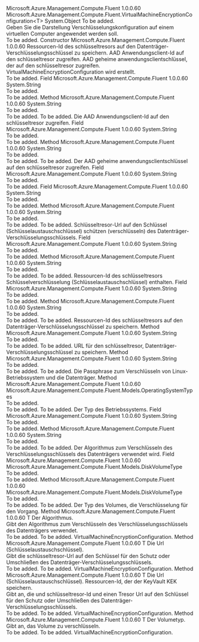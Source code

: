 <Type Name="VirtualMachineEncryptionConfiguration&lt;T&gt;" FullName="Microsoft.Azure.Management.Compute.Fluent.VirtualMachineEncryptionConfiguration&lt;T&gt;">
  <TypeSignature Language="C#" Value="public abstract class VirtualMachineEncryptionConfiguration&lt;T&gt; where T : VirtualMachineEncryptionConfiguration&lt;T&gt;" />
  <TypeSignature Language="ILAsm" Value=".class public auto ansi abstract beforefieldinit VirtualMachineEncryptionConfiguration`1&lt;(class Microsoft.Azure.Management.Compute.Fluent.VirtualMachineEncryptionConfiguration`1&lt;!T&gt;) T&gt; extends System.Object" />
  <TypeSignature Language="DocId" Value="T:Microsoft.Azure.Management.Compute.Fluent.VirtualMachineEncryptionConfiguration`1" />
  <TypeSignature Language="VB.NET" Value="Public MustInherit Class VirtualMachineEncryptionConfiguration(Of T)" />
  <TypeSignature Language="F#" Value="type VirtualMachineEncryptionConfiguration&lt;'T (requires 'T :&gt; VirtualMachineEncryptionConfiguration&lt;'T&gt;)&gt; = class" />
  <AssemblyInfo>
    <AssemblyName>Microsoft.Azure.Management.Compute.Fluent</AssemblyName>
    <AssemblyVersion>1.0.0.60</AssemblyVersion>
  </AssemblyInfo>
  <TypeParameters>
    <TypeParameter Name="T">
      <Constraints>
        <BaseTypeName>Microsoft.Azure.Management.Compute.Fluent.VirtualMachineEncryptionConfiguration&lt;T&gt;</BaseTypeName>
      </Constraints>
    </TypeParameter>
  </TypeParameters>
  <Base>
    <BaseTypeName>System.Object</BaseTypeName>
  </Base>
  <Interfaces />
  <Docs>
    <typeparam name="T">To be added.</typeparam>
    <summary>
             Geben Sie die Darstellung Verschlüsselungskonfiguration auf einem virtuellen Computer angewendet werden soll.
             </summary>
    <remarks>To be added.</remarks>
  </Docs>
  <Members>
    <Member MemberName=".ctor">
      <MemberSignature Language="C#" Value="protected VirtualMachineEncryptionConfiguration (string keyVaultId, string aadClientId, string aadSecret);" />
      <MemberSignature Language="ILAsm" Value=".method familyhidebysig specialname rtspecialname instance void .ctor(string keyVaultId, string aadClientId, string aadSecret) cil managed" />
      <MemberSignature Language="DocId" Value="M:Microsoft.Azure.Management.Compute.Fluent.VirtualMachineEncryptionConfiguration`1.#ctor(System.String,System.String,System.String)" />
      <MemberSignature Language="VB.NET" Value="Protected Sub New (keyVaultId As String, aadClientId As String, aadSecret As String)" />
      <MemberSignature Language="F#" Value="new Microsoft.Azure.Management.Compute.Fluent.VirtualMachineEncryptionConfiguration&lt;'T (requires 'T :&gt; Microsoft.Azure.Management.Compute.Fluent.VirtualMachineEncryptionConfiguration&lt;'T&gt;)&gt; : string * string * string -&gt; Microsoft.Azure.Management.Compute.Fluent.VirtualMachineEncryptionConfiguration&lt;'T (requires 'T :&gt; Microsoft.Azure.Management.Compute.Fluent.VirtualMachineEncryptionConfiguration&lt;'T&gt;)&gt;" Usage="new Microsoft.Azure.Management.Compute.Fluent.VirtualMachineEncryptionConfiguration&lt;'T (requires 'T :&gt; Microsoft.Azure.Management.Compute.Fluent.VirtualMachineEncryptionConfiguration&lt;'T&gt;)&gt; (keyVaultId, aadClientId, aadSecret)" />
      <MemberType>Constructor</MemberType>
      <AssemblyInfo>
        <AssemblyName>Microsoft.Azure.Management.Compute.Fluent</AssemblyName>
        <AssemblyVersion>1.0.0.60</AssemblyVersion>
      </AssemblyInfo>
      <Parameters>
        <Parameter Name="keyVaultId" Type="System.String" />
        <Parameter Name="aadClientId" Type="System.String" />
        <Parameter Name="aadSecret" Type="System.String" />
      </Parameters>
      <Docs>
        <param name="keyVaultId">Ressourcen-Id des schlüsseltresors auf den Datenträger-Verschlüsselungsschlüssel zu speichern.</param>
        <param name="aadClientId">AAD Anwendungsclient-Id auf den schlüsseltresor zugreifen.</param>
        <param name="aadSecret">AAD geheime anwendungsclientschlüssel, der auf den schlüsseltresor zugreifen.</param>
        <summary>
             VirtualMachineEncryptionConfiguration wird erstellt.
             </summary>
        <remarks>To be added.</remarks>
      </Docs>
    </Member>
    <Member MemberName="aadClientId">
      <MemberSignature Language="C#" Value="protected string aadClientId;" />
      <MemberSignature Language="ILAsm" Value=".field family string aadClientId" />
      <MemberSignature Language="DocId" Value="F:Microsoft.Azure.Management.Compute.Fluent.VirtualMachineEncryptionConfiguration`1.aadClientId" />
      <MemberSignature Language="VB.NET" Value="Protected aadClientId As String " />
      <MemberSignature Language="F#" Value="val mutable aadClientId : string" Usage="Microsoft.Azure.Management.Compute.Fluent.VirtualMachineEncryptionConfiguration&lt;'T (requires 'T :&gt; Microsoft.Azure.Management.Compute.Fluent.VirtualMachineEncryptionConfiguration&lt;'T&gt;)&gt;.aadClientId" />
      <MemberType>Field</MemberType>
      <AssemblyInfo>
        <AssemblyName>Microsoft.Azure.Management.Compute.Fluent</AssemblyName>
        <AssemblyVersion>1.0.0.60</AssemblyVersion>
      </AssemblyInfo>
      <ReturnValue>
        <ReturnType>System.String</ReturnType>
      </ReturnValue>
      <Docs>
        <summary>To be added.</summary>
        <remarks>To be added.</remarks>
      </Docs>
    </Member>
    <Member MemberName="AadClientId">
      <MemberSignature Language="C#" Value="public string AadClientId ();" />
      <MemberSignature Language="ILAsm" Value=".method public hidebysig instance string AadClientId() cil managed" />
      <MemberSignature Language="DocId" Value="M:Microsoft.Azure.Management.Compute.Fluent.VirtualMachineEncryptionConfiguration`1.AadClientId" />
      <MemberSignature Language="VB.NET" Value="Public Function AadClientId () As String" />
      <MemberSignature Language="F#" Value="member this.AadClientId : unit -&gt; string" Usage="virtualMachineEncryptionConfiguration.AadClientId " />
      <MemberType>Method</MemberType>
      <AssemblyInfo>
        <AssemblyName>Microsoft.Azure.Management.Compute.Fluent</AssemblyName>
        <AssemblyVersion>1.0.0.60</AssemblyVersion>
      </AssemblyInfo>
      <ReturnValue>
        <ReturnType>System.String</ReturnType>
      </ReturnValue>
      <Parameters />
      <Docs>
        <summary>To be added.</summary>
        <returns>To be added.</returns>
        <remarks>To be added.</remarks>
        <return>Die AAD Anwendungsclient-Id auf den schlüsseltresor zugreifen.</return>
      </Docs>
    </Member>
    <Member MemberName="aadSecret">
      <MemberSignature Language="C#" Value="protected string aadSecret;" />
      <MemberSignature Language="ILAsm" Value=".field family string aadSecret" />
      <MemberSignature Language="DocId" Value="F:Microsoft.Azure.Management.Compute.Fluent.VirtualMachineEncryptionConfiguration`1.aadSecret" />
      <MemberSignature Language="VB.NET" Value="Protected aadSecret As String " />
      <MemberSignature Language="F#" Value="val mutable aadSecret : string" Usage="Microsoft.Azure.Management.Compute.Fluent.VirtualMachineEncryptionConfiguration&lt;'T (requires 'T :&gt; Microsoft.Azure.Management.Compute.Fluent.VirtualMachineEncryptionConfiguration&lt;'T&gt;)&gt;.aadSecret" />
      <MemberType>Field</MemberType>
      <AssemblyInfo>
        <AssemblyName>Microsoft.Azure.Management.Compute.Fluent</AssemblyName>
        <AssemblyVersion>1.0.0.60</AssemblyVersion>
      </AssemblyInfo>
      <ReturnValue>
        <ReturnType>System.String</ReturnType>
      </ReturnValue>
      <Docs>
        <summary>To be added.</summary>
        <remarks>To be added.</remarks>
      </Docs>
    </Member>
    <Member MemberName="AadSecret">
      <MemberSignature Language="C#" Value="public string AadSecret ();" />
      <MemberSignature Language="ILAsm" Value=".method public hidebysig instance string AadSecret() cil managed" />
      <MemberSignature Language="DocId" Value="M:Microsoft.Azure.Management.Compute.Fluent.VirtualMachineEncryptionConfiguration`1.AadSecret" />
      <MemberSignature Language="VB.NET" Value="Public Function AadSecret () As String" />
      <MemberSignature Language="F#" Value="member this.AadSecret : unit -&gt; string" Usage="virtualMachineEncryptionConfiguration.AadSecret " />
      <MemberType>Method</MemberType>
      <AssemblyInfo>
        <AssemblyName>Microsoft.Azure.Management.Compute.Fluent</AssemblyName>
        <AssemblyVersion>1.0.0.60</AssemblyVersion>
      </AssemblyInfo>
      <ReturnValue>
        <ReturnType>System.String</ReturnType>
      </ReturnValue>
      <Parameters />
      <Docs>
        <summary>To be added.</summary>
        <returns>To be added.</returns>
        <remarks>To be added.</remarks>
        <return>Der AAD geheime anwendungsclientschlüssel auf den schlüsseltresor zugreifen.</return>
      </Docs>
    </Member>
    <Member MemberName="encryptionAlgorithm">
      <MemberSignature Language="C#" Value="protected string encryptionAlgorithm;" />
      <MemberSignature Language="ILAsm" Value=".field family string encryptionAlgorithm" />
      <MemberSignature Language="DocId" Value="F:Microsoft.Azure.Management.Compute.Fluent.VirtualMachineEncryptionConfiguration`1.encryptionAlgorithm" />
      <MemberSignature Language="VB.NET" Value="Protected encryptionAlgorithm As String " />
      <MemberSignature Language="F#" Value="val mutable encryptionAlgorithm : string" Usage="Microsoft.Azure.Management.Compute.Fluent.VirtualMachineEncryptionConfiguration&lt;'T (requires 'T :&gt; Microsoft.Azure.Management.Compute.Fluent.VirtualMachineEncryptionConfiguration&lt;'T&gt;)&gt;.encryptionAlgorithm" />
      <MemberType>Field</MemberType>
      <AssemblyInfo>
        <AssemblyName>Microsoft.Azure.Management.Compute.Fluent</AssemblyName>
        <AssemblyVersion>1.0.0.60</AssemblyVersion>
      </AssemblyInfo>
      <ReturnValue>
        <ReturnType>System.String</ReturnType>
      </ReturnValue>
      <Docs>
        <summary>To be added.</summary>
        <remarks>To be added.</remarks>
      </Docs>
    </Member>
    <Member MemberName="keyEncryptionKeyURL">
      <MemberSignature Language="C#" Value="protected string keyEncryptionKeyURL;" />
      <MemberSignature Language="ILAsm" Value=".field family string keyEncryptionKeyURL" />
      <MemberSignature Language="DocId" Value="F:Microsoft.Azure.Management.Compute.Fluent.VirtualMachineEncryptionConfiguration`1.keyEncryptionKeyURL" />
      <MemberSignature Language="VB.NET" Value="Protected keyEncryptionKeyURL As String " />
      <MemberSignature Language="F#" Value="val mutable keyEncryptionKeyURL : string" Usage="Microsoft.Azure.Management.Compute.Fluent.VirtualMachineEncryptionConfiguration&lt;'T (requires 'T :&gt; Microsoft.Azure.Management.Compute.Fluent.VirtualMachineEncryptionConfiguration&lt;'T&gt;)&gt;.keyEncryptionKeyURL" />
      <MemberType>Field</MemberType>
      <AssemblyInfo>
        <AssemblyName>Microsoft.Azure.Management.Compute.Fluent</AssemblyName>
        <AssemblyVersion>1.0.0.60</AssemblyVersion>
      </AssemblyInfo>
      <ReturnValue>
        <ReturnType>System.String</ReturnType>
      </ReturnValue>
      <Docs>
        <summary>To be added.</summary>
        <remarks>To be added.</remarks>
      </Docs>
    </Member>
    <Member MemberName="KeyEncryptionKeyURL">
      <MemberSignature Language="C#" Value="public string KeyEncryptionKeyURL ();" />
      <MemberSignature Language="ILAsm" Value=".method public hidebysig instance string KeyEncryptionKeyURL() cil managed" />
      <MemberSignature Language="DocId" Value="M:Microsoft.Azure.Management.Compute.Fluent.VirtualMachineEncryptionConfiguration`1.KeyEncryptionKeyURL" />
      <MemberSignature Language="VB.NET" Value="Public Function KeyEncryptionKeyURL () As String" />
      <MemberSignature Language="F#" Value="member this.KeyEncryptionKeyURL : unit -&gt; string" Usage="virtualMachineEncryptionConfiguration.KeyEncryptionKeyURL " />
      <MemberType>Method</MemberType>
      <AssemblyInfo>
        <AssemblyName>Microsoft.Azure.Management.Compute.Fluent</AssemblyName>
        <AssemblyVersion>1.0.0.60</AssemblyVersion>
      </AssemblyInfo>
      <ReturnValue>
        <ReturnType>System.String</ReturnType>
      </ReturnValue>
      <Parameters />
      <Docs>
        <summary>To be added.</summary>
        <returns>To be added.</returns>
        <remarks>To be added.</remarks>
        <return>Schlüsseltresor-Url auf den Schlüssel (Schlüsselaustauschschlüssel) schützen (verschlüsseln) des Datenträger-Verschlüsselungsschlüssels.</return>
      </Docs>
    </Member>
    <Member MemberName="keyEncryptionKeyVaultId">
      <MemberSignature Language="C#" Value="protected string keyEncryptionKeyVaultId;" />
      <MemberSignature Language="ILAsm" Value=".field family string keyEncryptionKeyVaultId" />
      <MemberSignature Language="DocId" Value="F:Microsoft.Azure.Management.Compute.Fluent.VirtualMachineEncryptionConfiguration`1.keyEncryptionKeyVaultId" />
      <MemberSignature Language="VB.NET" Value="Protected keyEncryptionKeyVaultId As String " />
      <MemberSignature Language="F#" Value="val mutable keyEncryptionKeyVaultId : string" Usage="Microsoft.Azure.Management.Compute.Fluent.VirtualMachineEncryptionConfiguration&lt;'T (requires 'T :&gt; Microsoft.Azure.Management.Compute.Fluent.VirtualMachineEncryptionConfiguration&lt;'T&gt;)&gt;.keyEncryptionKeyVaultId" />
      <MemberType>Field</MemberType>
      <AssemblyInfo>
        <AssemblyName>Microsoft.Azure.Management.Compute.Fluent</AssemblyName>
        <AssemblyVersion>1.0.0.60</AssemblyVersion>
      </AssemblyInfo>
      <ReturnValue>
        <ReturnType>System.String</ReturnType>
      </ReturnValue>
      <Docs>
        <summary>To be added.</summary>
        <remarks>To be added.</remarks>
      </Docs>
    </Member>
    <Member MemberName="KeyEncryptionKeyVaultId">
      <MemberSignature Language="C#" Value="public string KeyEncryptionKeyVaultId ();" />
      <MemberSignature Language="ILAsm" Value=".method public hidebysig instance string KeyEncryptionKeyVaultId() cil managed" />
      <MemberSignature Language="DocId" Value="M:Microsoft.Azure.Management.Compute.Fluent.VirtualMachineEncryptionConfiguration`1.KeyEncryptionKeyVaultId" />
      <MemberSignature Language="VB.NET" Value="Public Function KeyEncryptionKeyVaultId () As String" />
      <MemberSignature Language="F#" Value="member this.KeyEncryptionKeyVaultId : unit -&gt; string" Usage="virtualMachineEncryptionConfiguration.KeyEncryptionKeyVaultId " />
      <MemberType>Method</MemberType>
      <AssemblyInfo>
        <AssemblyName>Microsoft.Azure.Management.Compute.Fluent</AssemblyName>
        <AssemblyVersion>1.0.0.60</AssemblyVersion>
      </AssemblyInfo>
      <ReturnValue>
        <ReturnType>System.String</ReturnType>
      </ReturnValue>
      <Parameters />
      <Docs>
        <summary>To be added.</summary>
        <returns>To be added.</returns>
        <remarks>To be added.</remarks>
        <return>Ressourcen-Id des schlüsseltresors Schlüsselverschlüsselung (Schlüsselaustauschschlüssel) enthalten.</return>
      </Docs>
    </Member>
    <Member MemberName="keyVaultId">
      <MemberSignature Language="C#" Value="protected string keyVaultId;" />
      <MemberSignature Language="ILAsm" Value=".field family string keyVaultId" />
      <MemberSignature Language="DocId" Value="F:Microsoft.Azure.Management.Compute.Fluent.VirtualMachineEncryptionConfiguration`1.keyVaultId" />
      <MemberSignature Language="VB.NET" Value="Protected keyVaultId As String " />
      <MemberSignature Language="F#" Value="val mutable keyVaultId : string" Usage="Microsoft.Azure.Management.Compute.Fluent.VirtualMachineEncryptionConfiguration&lt;'T (requires 'T :&gt; Microsoft.Azure.Management.Compute.Fluent.VirtualMachineEncryptionConfiguration&lt;'T&gt;)&gt;.keyVaultId" />
      <MemberType>Field</MemberType>
      <AssemblyInfo>
        <AssemblyName>Microsoft.Azure.Management.Compute.Fluent</AssemblyName>
        <AssemblyVersion>1.0.0.60</AssemblyVersion>
      </AssemblyInfo>
      <ReturnValue>
        <ReturnType>System.String</ReturnType>
      </ReturnValue>
      <Docs>
        <summary>To be added.</summary>
        <remarks>To be added.</remarks>
      </Docs>
    </Member>
    <Member MemberName="KeyVaultId">
      <MemberSignature Language="C#" Value="public string KeyVaultId ();" />
      <MemberSignature Language="ILAsm" Value=".method public hidebysig instance string KeyVaultId() cil managed" />
      <MemberSignature Language="DocId" Value="M:Microsoft.Azure.Management.Compute.Fluent.VirtualMachineEncryptionConfiguration`1.KeyVaultId" />
      <MemberSignature Language="VB.NET" Value="Public Function KeyVaultId () As String" />
      <MemberSignature Language="F#" Value="member this.KeyVaultId : unit -&gt; string" Usage="virtualMachineEncryptionConfiguration.KeyVaultId " />
      <MemberType>Method</MemberType>
      <AssemblyInfo>
        <AssemblyName>Microsoft.Azure.Management.Compute.Fluent</AssemblyName>
        <AssemblyVersion>1.0.0.60</AssemblyVersion>
      </AssemblyInfo>
      <ReturnValue>
        <ReturnType>System.String</ReturnType>
      </ReturnValue>
      <Parameters />
      <Docs>
        <summary>To be added.</summary>
        <returns>To be added.</returns>
        <remarks>To be added.</remarks>
        <return>Ressourcen-Id des schlüsseltresors auf den Datenträger-Verschlüsselungsschlüssel zu speichern.</return>
      </Docs>
    </Member>
    <Member MemberName="KeyVaultUrl">
      <MemberSignature Language="C#" Value="public string KeyVaultUrl ();" />
      <MemberSignature Language="ILAsm" Value=".method public hidebysig instance string KeyVaultUrl() cil managed" />
      <MemberSignature Language="DocId" Value="M:Microsoft.Azure.Management.Compute.Fluent.VirtualMachineEncryptionConfiguration`1.KeyVaultUrl" />
      <MemberSignature Language="VB.NET" Value="Public Function KeyVaultUrl () As String" />
      <MemberSignature Language="F#" Value="member this.KeyVaultUrl : unit -&gt; string" Usage="virtualMachineEncryptionConfiguration.KeyVaultUrl " />
      <MemberType>Method</MemberType>
      <AssemblyInfo>
        <AssemblyName>Microsoft.Azure.Management.Compute.Fluent</AssemblyName>
        <AssemblyVersion>1.0.0.60</AssemblyVersion>
      </AssemblyInfo>
      <ReturnValue>
        <ReturnType>System.String</ReturnType>
      </ReturnValue>
      <Parameters />
      <Docs>
        <summary>To be added.</summary>
        <returns>To be added.</returns>
        <remarks>To be added.</remarks>
        <return>URL für den schlüsseltresor, Datenträger-Verschlüsselungsschlüssel zu speichern.</return>
      </Docs>
    </Member>
    <Member MemberName="LinuxPassPhrase">
      <MemberSignature Language="C#" Value="public string LinuxPassPhrase ();" />
      <MemberSignature Language="ILAsm" Value=".method public hidebysig instance string LinuxPassPhrase() cil managed" />
      <MemberSignature Language="DocId" Value="M:Microsoft.Azure.Management.Compute.Fluent.VirtualMachineEncryptionConfiguration`1.LinuxPassPhrase" />
      <MemberSignature Language="VB.NET" Value="Public Function LinuxPassPhrase () As String" />
      <MemberSignature Language="F#" Value="member this.LinuxPassPhrase : unit -&gt; string" Usage="virtualMachineEncryptionConfiguration.LinuxPassPhrase " />
      <MemberType>Method</MemberType>
      <AssemblyInfo>
        <AssemblyName>Microsoft.Azure.Management.Compute.Fluent</AssemblyName>
        <AssemblyVersion>1.0.0.60</AssemblyVersion>
      </AssemblyInfo>
      <ReturnValue>
        <ReturnType>System.String</ReturnType>
      </ReturnValue>
      <Parameters />
      <Docs>
        <summary>To be added.</summary>
        <returns>To be added.</returns>
        <remarks>To be added.</remarks>
        <return>Die Passphrase zum Verschlüsseln von Linux-Betriebssystem und die Datenträger.</return>
      </Docs>
    </Member>
    <Member MemberName="OsType">
      <MemberSignature Language="C#" Value="public abstract Microsoft.Azure.Management.Compute.Fluent.Models.OperatingSystemTypes OsType ();" />
      <MemberSignature Language="ILAsm" Value=".method public hidebysig newslot virtual instance valuetype Microsoft.Azure.Management.Compute.Fluent.Models.OperatingSystemTypes OsType() cil managed" />
      <MemberSignature Language="DocId" Value="M:Microsoft.Azure.Management.Compute.Fluent.VirtualMachineEncryptionConfiguration`1.OsType" />
      <MemberSignature Language="VB.NET" Value="Public MustOverride Function OsType () As OperatingSystemTypes" />
      <MemberSignature Language="F#" Value="abstract member OsType : unit -&gt; Microsoft.Azure.Management.Compute.Fluent.Models.OperatingSystemTypes" Usage="virtualMachineEncryptionConfiguration.OsType " />
      <MemberType>Method</MemberType>
      <AssemblyInfo>
        <AssemblyName>Microsoft.Azure.Management.Compute.Fluent</AssemblyName>
        <AssemblyVersion>1.0.0.60</AssemblyVersion>
      </AssemblyInfo>
      <ReturnValue>
        <ReturnType>Microsoft.Azure.Management.Compute.Fluent.Models.OperatingSystemTypes</ReturnType>
      </ReturnValue>
      <Parameters />
      <Docs>
        <summary>To be added.</summary>
        <returns>To be added.</returns>
        <remarks>To be added.</remarks>
        <return>Der Typ des Betriebssystems.</return>
      </Docs>
    </Member>
    <Member MemberName="passPhrase">
      <MemberSignature Language="C#" Value="protected string passPhrase;" />
      <MemberSignature Language="ILAsm" Value=".field family string passPhrase" />
      <MemberSignature Language="DocId" Value="F:Microsoft.Azure.Management.Compute.Fluent.VirtualMachineEncryptionConfiguration`1.passPhrase" />
      <MemberSignature Language="VB.NET" Value="Protected passPhrase As String " />
      <MemberSignature Language="F#" Value="val mutable passPhrase : string" Usage="Microsoft.Azure.Management.Compute.Fluent.VirtualMachineEncryptionConfiguration&lt;'T (requires 'T :&gt; Microsoft.Azure.Management.Compute.Fluent.VirtualMachineEncryptionConfiguration&lt;'T&gt;)&gt;.passPhrase" />
      <MemberType>Field</MemberType>
      <AssemblyInfo>
        <AssemblyName>Microsoft.Azure.Management.Compute.Fluent</AssemblyName>
        <AssemblyVersion>1.0.0.60</AssemblyVersion>
      </AssemblyInfo>
      <ReturnValue>
        <ReturnType>System.String</ReturnType>
      </ReturnValue>
      <Docs>
        <summary>To be added.</summary>
        <remarks>To be added.</remarks>
      </Docs>
    </Member>
    <Member MemberName="VolumeEncryptionKeyEncryptAlgorithm">
      <MemberSignature Language="C#" Value="public string VolumeEncryptionKeyEncryptAlgorithm ();" />
      <MemberSignature Language="ILAsm" Value=".method public hidebysig instance string VolumeEncryptionKeyEncryptAlgorithm() cil managed" />
      <MemberSignature Language="DocId" Value="M:Microsoft.Azure.Management.Compute.Fluent.VirtualMachineEncryptionConfiguration`1.VolumeEncryptionKeyEncryptAlgorithm" />
      <MemberSignature Language="VB.NET" Value="Public Function VolumeEncryptionKeyEncryptAlgorithm () As String" />
      <MemberSignature Language="F#" Value="member this.VolumeEncryptionKeyEncryptAlgorithm : unit -&gt; string" Usage="virtualMachineEncryptionConfiguration.VolumeEncryptionKeyEncryptAlgorithm " />
      <MemberType>Method</MemberType>
      <AssemblyInfo>
        <AssemblyName>Microsoft.Azure.Management.Compute.Fluent</AssemblyName>
        <AssemblyVersion>1.0.0.60</AssemblyVersion>
      </AssemblyInfo>
      <ReturnValue>
        <ReturnType>System.String</ReturnType>
      </ReturnValue>
      <Parameters />
      <Docs>
        <summary>To be added.</summary>
        <returns>To be added.</returns>
        <remarks>To be added.</remarks>
        <return>Der Algorithmus zum Verschlüsseln des Verschlüsselungsschlüssels des Datenträgers verwendet wird.</return>
      </Docs>
    </Member>
    <Member MemberName="volumeType">
      <MemberSignature Language="C#" Value="protected Microsoft.Azure.Management.Compute.Fluent.Models.DiskVolumeType volumeType;" />
      <MemberSignature Language="ILAsm" Value=".field family valuetype Microsoft.Azure.Management.Compute.Fluent.Models.DiskVolumeType volumeType" />
      <MemberSignature Language="DocId" Value="F:Microsoft.Azure.Management.Compute.Fluent.VirtualMachineEncryptionConfiguration`1.volumeType" />
      <MemberSignature Language="VB.NET" Value="Protected volumeType As DiskVolumeType " />
      <MemberSignature Language="F#" Value="val mutable volumeType : Microsoft.Azure.Management.Compute.Fluent.Models.DiskVolumeType" Usage="Microsoft.Azure.Management.Compute.Fluent.VirtualMachineEncryptionConfiguration&lt;'T (requires 'T :&gt; Microsoft.Azure.Management.Compute.Fluent.VirtualMachineEncryptionConfiguration&lt;'T&gt;)&gt;.volumeType" />
      <MemberType>Field</MemberType>
      <AssemblyInfo>
        <AssemblyName>Microsoft.Azure.Management.Compute.Fluent</AssemblyName>
        <AssemblyVersion>1.0.0.60</AssemblyVersion>
      </AssemblyInfo>
      <ReturnValue>
        <ReturnType>Microsoft.Azure.Management.Compute.Fluent.Models.DiskVolumeType</ReturnType>
      </ReturnValue>
      <Docs>
        <summary>To be added.</summary>
        <remarks>To be added.</remarks>
      </Docs>
    </Member>
    <Member MemberName="VolumeType">
      <MemberSignature Language="C#" Value="public Microsoft.Azure.Management.Compute.Fluent.Models.DiskVolumeType VolumeType ();" />
      <MemberSignature Language="ILAsm" Value=".method public hidebysig instance valuetype Microsoft.Azure.Management.Compute.Fluent.Models.DiskVolumeType VolumeType() cil managed" />
      <MemberSignature Language="DocId" Value="M:Microsoft.Azure.Management.Compute.Fluent.VirtualMachineEncryptionConfiguration`1.VolumeType" />
      <MemberSignature Language="VB.NET" Value="Public Function VolumeType () As DiskVolumeType" />
      <MemberSignature Language="F#" Value="member this.VolumeType : unit -&gt; Microsoft.Azure.Management.Compute.Fluent.Models.DiskVolumeType" Usage="virtualMachineEncryptionConfiguration.VolumeType " />
      <MemberType>Method</MemberType>
      <AssemblyInfo>
        <AssemblyName>Microsoft.Azure.Management.Compute.Fluent</AssemblyName>
        <AssemblyVersion>1.0.0.60</AssemblyVersion>
      </AssemblyInfo>
      <ReturnValue>
        <ReturnType>Microsoft.Azure.Management.Compute.Fluent.Models.DiskVolumeType</ReturnType>
      </ReturnValue>
      <Parameters />
      <Docs>
        <summary>To be added.</summary>
        <returns>To be added.</returns>
        <remarks>To be added.</remarks>
        <return>Der Typ des Volumes, die Verschlüsselung für den Vorgang.</return>
      </Docs>
    </Member>
    <Member MemberName="WithVolumeEncryptionKeyEncryptAlgorithm">
      <MemberSignature Language="C#" Value="public T WithVolumeEncryptionKeyEncryptAlgorithm (string encryptionAlgorithm);" />
      <MemberSignature Language="ILAsm" Value=".method public hidebysig instance !T WithVolumeEncryptionKeyEncryptAlgorithm(string encryptionAlgorithm) cil managed" />
      <MemberSignature Language="DocId" Value="M:Microsoft.Azure.Management.Compute.Fluent.VirtualMachineEncryptionConfiguration`1.WithVolumeEncryptionKeyEncryptAlgorithm(System.String)" />
      <MemberSignature Language="VB.NET" Value="Public Function WithVolumeEncryptionKeyEncryptAlgorithm (encryptionAlgorithm As String) As T" />
      <MemberSignature Language="F#" Value="member this.WithVolumeEncryptionKeyEncryptAlgorithm : string -&gt; 'T" Usage="virtualMachineEncryptionConfiguration.WithVolumeEncryptionKeyEncryptAlgorithm encryptionAlgorithm" />
      <MemberType>Method</MemberType>
      <AssemblyInfo>
        <AssemblyName>Microsoft.Azure.Management.Compute.Fluent</AssemblyName>
        <AssemblyVersion>1.0.0.60</AssemblyVersion>
      </AssemblyInfo>
      <ReturnValue>
        <ReturnType>T</ReturnType>
      </ReturnValue>
      <Parameters>
        <Parameter Name="encryptionAlgorithm" Type="System.String" />
      </Parameters>
      <Docs>
        <param name="encryptionAlgorithm">Der Algorithmus.</param>
        <summary>
             Gibt den Algorithmus zum Verschlüsseln des Verschlüsselungsschlüssels des Datenträgers verwendet.
             </summary>
        <returns>To be added.</returns>
        <remarks>To be added.</remarks>
        <return>VirtualMachineEncryptionConfiguration.</return>
      </Docs>
    </Member>
    <Member MemberName="WithVolumeEncryptionKeyEncrypted">
      <MemberSignature Language="C#" Value="public T WithVolumeEncryptionKeyEncrypted (string keyEncryptionKeyURL);" />
      <MemberSignature Language="ILAsm" Value=".method public hidebysig instance !T WithVolumeEncryptionKeyEncrypted(string keyEncryptionKeyURL) cil managed" />
      <MemberSignature Language="DocId" Value="M:Microsoft.Azure.Management.Compute.Fluent.VirtualMachineEncryptionConfiguration`1.WithVolumeEncryptionKeyEncrypted(System.String)" />
      <MemberSignature Language="VB.NET" Value="Public Function WithVolumeEncryptionKeyEncrypted (keyEncryptionKeyURL As String) As T" />
      <MemberSignature Language="F#" Value="member this.WithVolumeEncryptionKeyEncrypted : string -&gt; 'T" Usage="virtualMachineEncryptionConfiguration.WithVolumeEncryptionKeyEncrypted keyEncryptionKeyURL" />
      <MemberType>Method</MemberType>
      <AssemblyInfo>
        <AssemblyName>Microsoft.Azure.Management.Compute.Fluent</AssemblyName>
        <AssemblyVersion>1.0.0.60</AssemblyVersion>
      </AssemblyInfo>
      <ReturnValue>
        <ReturnType>T</ReturnType>
      </ReturnValue>
      <Parameters>
        <Parameter Name="keyEncryptionKeyURL" Type="System.String" />
      </Parameters>
      <Docs>
        <param name="keyEncryptionKeyURL">Die Url (Schlüsselaustauschschlüssel).</param>
        <summary>
             Gibt die schlüsseltresor-Url auf den Schlüssel für den Schutz oder Umschließen des Datenträger-Verschlüsselungsschlüssels.
             </summary>
        <returns>To be added.</returns>
        <remarks>To be added.</remarks>
        <return>VirtualMachineEncryptionConfiguration.</return>
      </Docs>
    </Member>
    <Member MemberName="WithVolumeEncryptionKeyEncrypted">
      <MemberSignature Language="C#" Value="public T WithVolumeEncryptionKeyEncrypted (string keyEncryptionKeyURL, string keyEncryptionKeyKevVaultId);" />
      <MemberSignature Language="ILAsm" Value=".method public hidebysig instance !T WithVolumeEncryptionKeyEncrypted(string keyEncryptionKeyURL, string keyEncryptionKeyKevVaultId) cil managed" />
      <MemberSignature Language="DocId" Value="M:Microsoft.Azure.Management.Compute.Fluent.VirtualMachineEncryptionConfiguration`1.WithVolumeEncryptionKeyEncrypted(System.String,System.String)" />
      <MemberSignature Language="VB.NET" Value="Public Function WithVolumeEncryptionKeyEncrypted (keyEncryptionKeyURL As String, keyEncryptionKeyKevVaultId As String) As T" />
      <MemberSignature Language="F#" Value="member this.WithVolumeEncryptionKeyEncrypted : string * string -&gt; 'T" Usage="virtualMachineEncryptionConfiguration.WithVolumeEncryptionKeyEncrypted (keyEncryptionKeyURL, keyEncryptionKeyKevVaultId)" />
      <MemberType>Method</MemberType>
      <AssemblyInfo>
        <AssemblyName>Microsoft.Azure.Management.Compute.Fluent</AssemblyName>
        <AssemblyVersion>1.0.0.60</AssemblyVersion>
      </AssemblyInfo>
      <ReturnValue>
        <ReturnType>T</ReturnType>
      </ReturnValue>
      <Parameters>
        <Parameter Name="keyEncryptionKeyURL" Type="System.String" />
        <Parameter Name="keyEncryptionKeyKevVaultId" Type="System.String" />
      </Parameters>
      <Docs>
        <param name="keyEncryptionKeyURL">Die Url (Schlüsselaustauschschlüssel).</param>
        <param name="keyEncryptionKeyKevVaultId">Ressourcen-Id, der der KeyVault KEK speichern.</param>
        <summary>
             Gibt an, die und schlüsseltresor-Id und einen Tresor Url auf den Schlüssel für den Schutz oder Umschließen des Datenträger-Verschlüsselungsschlüssels.
             </summary>
        <returns>To be added.</returns>
        <remarks>To be added.</remarks>
        <return>VirtualMachineEncryptionConfiguration.</return>
      </Docs>
    </Member>
    <Member MemberName="WithVolumeType">
      <MemberSignature Language="C#" Value="public T WithVolumeType (Microsoft.Azure.Management.Compute.Fluent.Models.DiskVolumeType volumeType);" />
      <MemberSignature Language="ILAsm" Value=".method public hidebysig instance !T WithVolumeType(valuetype Microsoft.Azure.Management.Compute.Fluent.Models.DiskVolumeType volumeType) cil managed" />
      <MemberSignature Language="DocId" Value="M:Microsoft.Azure.Management.Compute.Fluent.VirtualMachineEncryptionConfiguration`1.WithVolumeType(Microsoft.Azure.Management.Compute.Fluent.Models.DiskVolumeType)" />
      <MemberSignature Language="VB.NET" Value="Public Function WithVolumeType (volumeType As DiskVolumeType) As T" />
      <MemberSignature Language="F#" Value="member this.WithVolumeType : Microsoft.Azure.Management.Compute.Fluent.Models.DiskVolumeType -&gt; 'T" Usage="virtualMachineEncryptionConfiguration.WithVolumeType volumeType" />
      <MemberType>Method</MemberType>
      <AssemblyInfo>
        <AssemblyName>Microsoft.Azure.Management.Compute.Fluent</AssemblyName>
        <AssemblyVersion>1.0.0.60</AssemblyVersion>
      </AssemblyInfo>
      <ReturnValue>
        <ReturnType>T</ReturnType>
      </ReturnValue>
      <Parameters>
        <Parameter Name="volumeType" Type="Microsoft.Azure.Management.Compute.Fluent.Models.DiskVolumeType" />
      </Parameters>
      <Docs>
        <param name="volumeType">Der Volumetyp.</param>
        <summary>
             Gibt an, das Volume zu verschlüsseln.
             </summary>
        <returns>To be added.</returns>
        <remarks>To be added.</remarks>
        <return>VirtualMachineEncryptionConfiguration.</return>
      </Docs>
    </Member>
  </Members>
</Type>